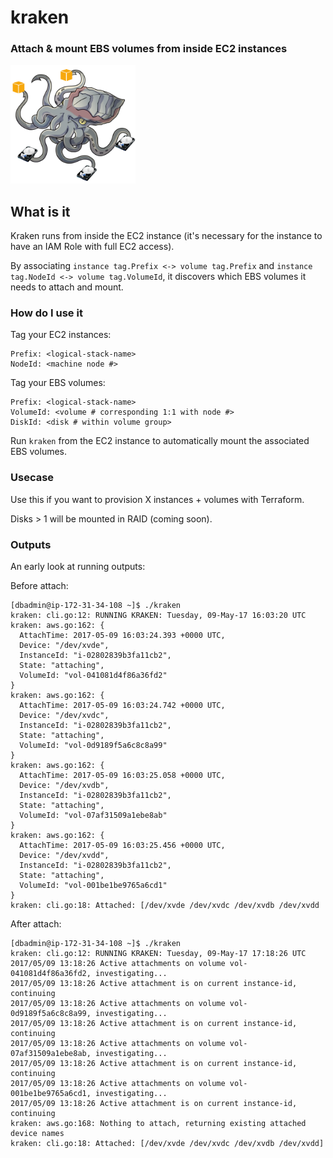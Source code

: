 # kraken
### Attach & mount EBS volumes from inside EC2 instances

<img src="./.github/kraken-logo.png" width="200">

## What is it

Kraken runs from inside the EC2 instance (it's necessary for the instance to have an IAM Role with full EC2 access). 

By associating `instance tag.Prefix <-> volume tag.Prefix` and `instance tag.NodeId <-> volume tag.VolumeId`, it discovers which EBS volumes it needs to attach and mount.

### How do I use it

Tag your EC2 instances:

```
Prefix: <logical-stack-name>
NodeId: <machine node #>
```

Tag your EBS volumes:

```
Prefix: <logical-stack-name>
VolumeId: <volume # corresponding 1:1 with node #>
DiskId: <disk # within volume group>
```

Run `kraken` from the EC2 instance to automatically mount the associated EBS volumes.

### Usecase

Use this if you want to provision X instances + volumes with Terraform.

Disks > 1 will be mounted in RAID (coming soon).

### Outputs

An early look at running outputs:

Before attach:

```
[dbadmin@ip-172-31-34-108 ~]$ ./kraken
kraken: cli.go:12: RUNNING KRAKEN: Tuesday, 09-May-17 16:03:20 UTC
kraken: aws.go:162: {
  AttachTime: 2017-05-09 16:03:24.393 +0000 UTC,
  Device: "/dev/xvde",
  InstanceId: "i-02802839b3fa11cb2",
  State: "attaching",
  VolumeId: "vol-041081d4f86a36fd2"
}
kraken: aws.go:162: {
  AttachTime: 2017-05-09 16:03:24.742 +0000 UTC,
  Device: "/dev/xvdc",
  InstanceId: "i-02802839b3fa11cb2",
  State: "attaching",
  VolumeId: "vol-0d9189f5a6c8c8a99"
}
kraken: aws.go:162: {
  AttachTime: 2017-05-09 16:03:25.058 +0000 UTC,
  Device: "/dev/xvdb",
  InstanceId: "i-02802839b3fa11cb2",
  State: "attaching",
  VolumeId: "vol-07af31509a1ebe8ab"
}
kraken: aws.go:162: {
  AttachTime: 2017-05-09 16:03:25.456 +0000 UTC,
  Device: "/dev/xvdd",
  InstanceId: "i-02802839b3fa11cb2",
  State: "attaching",
  VolumeId: "vol-001be1be9765a6cd1"
}
kraken: cli.go:18: Attached: [/dev/xvde /dev/xvdc /dev/xvdb /dev/xvdd
```

After attach:

```
[dbadmin@ip-172-31-34-108 ~]$ ./kraken
kraken: cli.go:12: RUNNING KRAKEN: Tuesday, 09-May-17 17:18:26 UTC
2017/05/09 13:18:26 Active attachments on volume vol-041081d4f86a36fd2, investigating...
2017/05/09 13:18:26 Active attachment is on current instance-id, continuing
2017/05/09 13:18:26 Active attachments on volume vol-0d9189f5a6c8c8a99, investigating...
2017/05/09 13:18:26 Active attachment is on current instance-id, continuing
2017/05/09 13:18:26 Active attachments on volume vol-07af31509a1ebe8ab, investigating...
2017/05/09 13:18:26 Active attachment is on current instance-id, continuing
2017/05/09 13:18:26 Active attachments on volume vol-001be1be9765a6cd1, investigating...
2017/05/09 13:18:26 Active attachment is on current instance-id, continuing
kraken: aws.go:168: Nothing to attach, returning existing attached device names
kraken: cli.go:18: Attached: [/dev/xvde /dev/xvdc /dev/xvdb /dev/xvdd]
```
